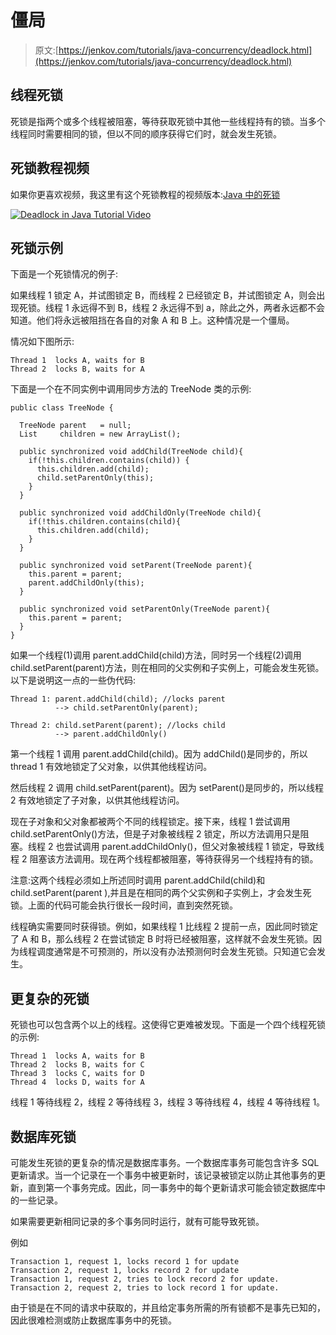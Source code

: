 # 僵局

> 原文:[https://jenkov.com/tutorials/java-concurrency/deadlock.html](https://jenkov.com/tutorials/java-concurrency/deadlock.html)

## 线程死锁

死锁是指两个或多个线程被阻塞，等待获取死锁中其他一些线程持有的锁。当多个线程同时需要相同的锁，但以不同的顺序获得它们时，就会发生死锁。

## 死锁教程视频

如果你更喜欢视频，我这里有这个死锁教程的视频版本:[Java 中的死锁](https://www.youtube.com/watch?v=3cgZbACBpxI&list=PLL8woMHwr36EDxjUoCzboZjedsnhLP1j4&index=14 "Deadlock in Java Tutorial Video")

[![Deadlock in Java Tutorial Video](../Images/4aecbe92a5468d2af137915669a47af4.png)](https://www.youtube.com/watch?v=3cgZbACBpxI&list=PLL8woMHwr36EDxjUoCzboZjedsnhLP1j4&index=14 "Deadlock in Java Tutorial Video")

## 死锁示例

下面是一个死锁情况的例子:

如果线程 1 锁定 A，并试图锁定 B，而线程 2 已经锁定 B，并试图锁定 A，则会出现死锁。线程 1 永远得不到 B，线程 2 永远得不到 a，除此之外，两者永远都不会知道。他们将永远被阻挡在各自的对象 A 和 B 上。这种情况是一个僵局。

情况如下图所示:

```
Thread 1  locks A, waits for B
Thread 2  locks B, waits for A

```

下面是一个在不同实例中调用同步方法的 TreeNode 类的示例:

```
public class TreeNode {

  TreeNode parent   = null;  
  List     children = new ArrayList();

  public synchronized void addChild(TreeNode child){
    if(!this.children.contains(child)) {
      this.children.add(child);
      child.setParentOnly(this);
    }
  }

  public synchronized void addChildOnly(TreeNode child){
    if(!this.children.contains(child){
      this.children.add(child);
    }
  }

  public synchronized void setParent(TreeNode parent){
    this.parent = parent;
    parent.addChildOnly(this);
  }

  public synchronized void setParentOnly(TreeNode parent){
    this.parent = parent;
  }
}

```

如果一个线程(1)调用 parent.addChild(child)方法，同时另一个线程(2)调用 child.setParent(parent)方法，则在相同的父实例和子实例上，可能会发生死锁。以下是说明这一点的一些伪代码:

```
Thread 1: parent.addChild(child); //locks parent
          --> child.setParentOnly(parent);

Thread 2: child.setParent(parent); //locks child
          --> parent.addChildOnly()

```

第一个线程 1 调用 parent.addChild(child)。因为 addChild()是同步的，所以 thread 1 有效地锁定了父对象，以供其他线程访问。

然后线程 2 调用 child.setParent(parent)。因为 setParent()是同步的，所以线程 2 有效地锁定了子对象，以供其他线程访问。

现在子对象和父对象都被两个不同的线程锁定。接下来，线程 1 尝试调用 child.setParentOnly()方法，但是子对象被线程 2 锁定，所以方法调用只是阻塞。线程 2 也尝试调用 parent.addChildOnly()，但父对象被线程 1 锁定，导致线程 2 阻塞该方法调用。现在两个线程都被阻塞，等待获得另一个线程持有的锁。

注意:这两个线程必须如上所述同时调用 parent.addChild(child)和 child.setParent(parent ),并且是在相同的两个父实例和子实例上，才会发生死锁。上面的代码可能会执行很长一段时间，直到突然死锁。

线程确实需要同时获得锁。例如，如果线程 1 比线程 2 提前一点，因此同时锁定了 A 和 B，那么线程 2 在尝试锁定 B 时将已经被阻塞，这样就不会发生死锁。因为线程调度通常是不可预测的，所以没有办法预测何时会发生死锁。只知道它会发生。

## 更复杂的死锁

死锁也可以包含两个以上的线程。这使得它更难被发现。下面是一个四个线程死锁的示例:

```
Thread 1  locks A, waits for B
Thread 2  locks B, waits for C
Thread 3  locks C, waits for D
Thread 4  locks D, waits for A

```

线程 1 等待线程 2，线程 2 等待线程 3，线程 3 等待线程 4，线程 4 等待线程 1。

## 数据库死锁

可能发生死锁的更复杂的情况是数据库事务。一个数据库事务可能包含许多 SQL 更新请求。当一个记录在一个事务中被更新时，该记录被锁定以防止其他事务的更新，直到第一个事务完成。因此，同一事务中的每个更新请求可能会锁定数据库中的一些记录。

如果需要更新相同记录的多个事务同时运行，就有可能导致死锁。

例如

```
Transaction 1, request 1, locks record 1 for update
Transaction 2, request 1, locks record 2 for update
Transaction 1, request 2, tries to lock record 2 for update.
Transaction 2, request 2, tries to lock record 1 for update.

```

由于锁是在不同的请求中获取的，并且给定事务所需的所有锁都不是事先已知的，因此很难检测或防止数据库事务中的死锁。